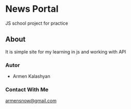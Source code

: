 # News Portal
JS school project for practice

## About
It is simple site for my learning in js and working with API

### Autor
* Armen Kalashyan

### Contact With Me

armensnow@gmail.com

